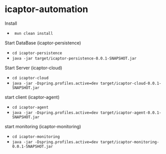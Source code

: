 # icaptor-automation

Install
-  ``` mvn clean install```

Start DataBase (icaptor-persistence)
-  ```cd icaptor-persistence``` 
-  ```java -jar target/icaptor-persistence-0.0.1-SNAPSHOT.jar``` 

Start Server (icaptor-cloud)
-  ```cd icaptor-cloud``` 
-  ```java -jar -Dspring.profiles.active=dev target/icaptor-cloud-0.0.1-SNAPSHOT.jar``` 

start client (icaptor-agent)
- ```cd icaptor-agent```
- ```java -jar -Dspring.profiles.active=dev target/icaptor-agent-0.0.1-SNAPSHOT.jar```

start monitoring (icaptor-monitoring)
- ```cd icaptor-monitoring```
- ```java -jar -Dspring.profiles.active=dev target/icaptor-monitoring-0.0.1-SNAPSHOT.jar```


